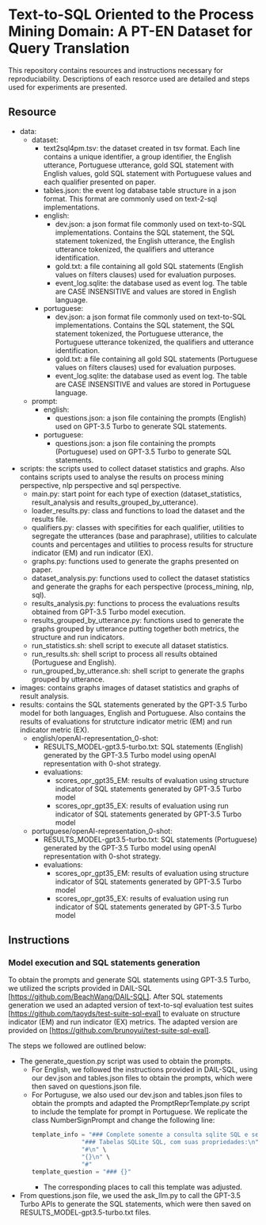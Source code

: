 # Text-to-SQL Oriented to the Process Mining Domain: A PT-EN Dataset for Query Translation

This repository contains resources and instructions necessary for reproduciability. Descriptions of each resorce used are detailed and steps used for experiments are presented.

## Resource
- data:
  - dataset:
    - text2sql4pm.tsv: the dataset created in tsv format. Each line contains a unique identifier, a group identifier, the English utterance, Portuguese utterance, gold SQL statement with English values, gold SQL statement with Portuguese values and each qualifier presented on paper.
    - tables.json: the event log database table structure in a json format. This format are commonly used on text-2-sql implementations.
    - english:
      - dev.json: a json format file commonly used on text-to-SQL implementations. Contains the SQL statement, the SQL statement tokenized, the English utterance, the English utterance tokenized, the qualifiers and utterance identification.
      - gold.txt: a file containing all gold SQL statements (English values on filters clauses) used for evaluation purposes.
      - event_log.sqlite: the database used as event log. The table are CASE INSENSITIVE and values are stored in English language.
    - portuguese:
      - dev.json: a json format file commonly used on text-to-SQL implementations. Contains the SQL statement, the SQL statement tokenized, the Portuguese utterance, the Portuguese utterance tokenized, the qualifiers and utterance identification.
      - gold.txt: a file containing all gold SQL statements (Portuguese values on filters clauses) used for evaluation purposes. 
      - event_log.sqlite: the database used as event log. The table are CASE INSENSITIVE and values are stored in Portuguese language.
  - prompt:
    - english:
      - questions.json: a json file containing the prompts (English) used on GPT-3.5 Turbo to generate SQL statements.
    - portuguese:
      - questions.json: a json file containing the prompts (Portuguese) used on GPT-3.5 Turbo to generate SQL statements.
- scripts: the scripts used to collect dataset statistics and graphs. Also contains scripts used to analyse the results on process mining perspective, nlp perspective and sql perspective.
  - main.py: start point for each type of exection (dataset_statistics, result_analysis and results_grouped_by_utterance).
  - loader_results.py: class and functions to load the dataset and the results file.
  - qualifiers.py: classes with specifities for each qualifier, utilities to segregate the utterances (base and paraphrase), utilities to calculate counts and percentages and utilities to process results for structure indicator (EM) and run indicator (EX).
  - graphs.py: functions used to generate the graphs presented on paper.
  - dataset_analysis.py: functions used to collect the dataset statistics and generate the graphs for each perspective (process_mining, nlp, sql).
  - results_analysis.py: functions to process the evaluations results obtained from GPT-3.5 Turbo model execution. 
  - results_grouped_by_utterance.py: functions used to generate the graphs grouped by utterance putting together both metrics, the structure and run indicators.
  - run_statistics.sh: shell script to execute all dataset statistics.
  - run_results.sh: shell script to process all results obtained (Portuguese and English).
  - run_grouped_by_utterance.sh: shell script to generate the graphs grouped by utterance.
- images: contains graphs images of dataset statistics and graphs of result analysis.
- results: contains the SQL statements generated by the GPT-3.5 Turbo model for both languages, English and Portuguese. Also contains the results of evaluations for strutcture indicator metric (EM) and run indicator metric (EX).
  - english/openAI-representation_0-shot:
    - RESULTS_MODEL-gpt3.5-turbo.txt: SQL statements (English) generated by the GPT-3.5 Turbo model using openAI representation with 0-shot strategy.
    - evaluations:
      - scores_opr_gpt35_EM: results of evaluation using structure indicator of SQL statements generated by GPT-3.5 Turbo model
      - scores_opr_gpt35_EX: results of evaluation using run indicator of SQL statements generated by GPT-3.5 Turbo model
  - portuguese/openAI-representation_0-shot:
    - RESULTS_MODEL-gpt3.5-turbo.txt: SQL statements (Portuguese) generated by the GPT-3.5 Turbo model using openAI representation with 0-shot strategy.
    - evaluations:
      - scores_opr_gpt35_EM: results of evaluation using structure indicator of SQL statements generated by GPT-3.5 Turbo model
      - scores_opr_gpt35_EX: results of evaluation using run indicator of SQL statements generated by GPT-3.5 Turbo model

## Instructions

### Model execution and SQL statements generation

To obtain the prompts and generate SQL statements using GPT-3.5 Turbo, we utilized the scripts provided in DAIL-SQL [https://github.com/BeachWang/DAIL-SQL]. After SQL statements generation we used an adapted version of text-to-sql evaluation test suites [https://github.com/taoyds/test-suite-sql-eval] to evaluate on structure indicator (EM) and run indicator (EX) metrics. The adapted version are provided on [https://github.com/brunoyui/test-suite-sql-eval].

The steps we followed are outlined below:
 - The generate_question.py script was used to obtain the prompts.
   - For English, we followed the instructions provided in DAIL-SQL, using our dev.json and tables.json files to obtain the prompts, which were then saved on questions.json file.
   - For Portuguse, we also used our dev.json and tables.json files to obtain the prompts and adapted the PromptReprTemplate.py script to include the template for prompt in Portuguese. We replicate the class NumberSignPrompt and change the following line:
      ```python
      template_info = "### Complete somente a consulta sqlite SQL e sem explicação\n" \
                    "### Tabelas SQLite SQL, com suas propriedades:\n" \
                    "#\n" \
                    "{}\n" \
                    "#"
      template_question = "### {}"
      ```
      - The corresponding places to call this template was adjusted.
 - From questions.json file, we used the ask_llm.py to call the GPT-3.5 Turbo APIs to generate the SQL statements, which were then saved on RESULTS_MODEL-gpt3.5-turbo.txt files.     



    
